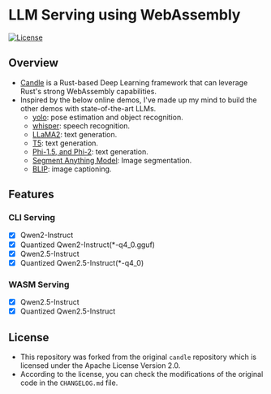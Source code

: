 # LLM Serving using WebAssembly

[![License](https://img.shields.io/badge/license-Apache%202.0-blue?style=flat-square)](https://github.com/huggingface/candle/blob/main/LICENSE-APACHE)

## Overview

- [Candle](https://github.com/huggingface/candle) is a Rust-based Deep Learning framework that can leverage Rust's strong WebAssembly capabilities.
- Inspired by the below online demos, I've made up my mind to build the other demos with state-of-the-art LLMs.
  - [yolo](https://huggingface.co/spaces/lmz/candle-yolo): pose estimation and
    object recognition.
  - [whisper](https://huggingface.co/spaces/lmz/candle-whisper): speech recognition.
  - [LLaMA2](https://huggingface.co/spaces/lmz/candle-llama2): text generation.
  - [T5](https://huggingface.co/spaces/radames/Candle-T5-Generation-Wasm): text generation.
  - [Phi-1.5, and Phi-2](https://huggingface.co/spaces/radames/Candle-Phi-1.5-Wasm): text generation.
  - [Segment Anything Model](https://huggingface.co/spaces/radames/candle-segment-anything-wasm): Image segmentation.
  - [BLIP](https://huggingface.co/spaces/radames/Candle-BLIP-Image-Captioning): image captioning.

## Features

### CLI Serving
- [x] Qwen2-Instruct
- [x] Quantized Qwen2-Instruct(*-q4_0.gguf)
- [x] Qwen2.5-Instruct
- [x] Quantized Qwen2.5-Instruct(*-q4_0)

### WASM Serving
- [x] Qwen2.5-Instruct
- [x] Quantized Qwen2.5-Instruct

## License
- This repository was forked from the original `candle` repository which is licensed under the Apache License Version 2.0.
- According to the license, you can check the modifications of the original code in the `CHANGELOG.md` file.